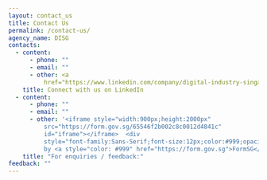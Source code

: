 ```yaml
---
layout: contact_us
title: Contact Us
permalink: /contact-us/
agency_name: DISG
contacts:
  - content:
      - phone: ""
      - email: ""
      - other: <a
          href="https://www.linkedin.com/company/digital-industry-singapore/mycompany/">here</a>.
    title: Connect with us on LinkedIn
  - content:
      - phone: ""
      - email: ""
      - other: '<iframe style="width:900px;height:2000px"
          src="https://form.gov.sg/65546f2b002c8c0012d4841c"
          id="iframe"></iframe>  <div
          style="font-family:Sans-Serif;font-size:12px;color:#999;opacity:0.5;padding-top:5px">Powered
          by <a style="color: #999" href="https://form.gov.sg">FormSG</a></div>'
    title: "For enquiries / feedback:"
feedback: ""
---
```

